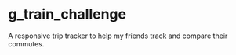 g_train_challenge
=================

A responsive trip tracker to help my friends track and compare their commutes.
